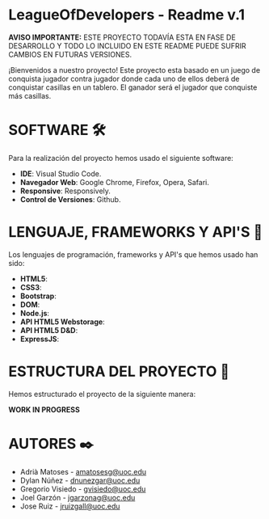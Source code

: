 # LeagueOfDevelopers - Readme v.1

**AVISO IMPORTANTE:** ESTE PROYECTO TODAVÍA ESTA EN FASE DE DESARROLLO Y TODO LO INCLUIDO EN ESTE README PUEDE SUFRIR CAMBIOS EN FUTURAS VERSIONES.

¡Bienvenidos a nuestro proyecto! Este proyecto esta basado en un juego de conquista jugador contra jugador donde cada uno de ellos deberá de conquistar casillas en un tablero. El ganador será el jugador que conquiste más casillas.

# SOFTWARE 🛠️
Para la realización del proyecto hemos usado el siguiente software: 
- **IDE**: Visual Studio Code.
- **Navegador Web**: Google Chrome, Firefox, Opera, Safari.
- **Responsive**: Responsively.
- **Control de Versiones**: Github.

# LENGUAJE, FRAMEWORKS Y API'S :closed_book:

Los lenguajes de programación, frameworks y API's que hemos usado han sido:
- **HTML5**:
- **CSS3**:
- **Bootstrap**:
- **DOM**:
- **Node.js**:
- **API HTML5 Webstorage**:
- **API HTML5 D&D**:
- **ExpressJS**:

# ESTRUCTURA DEL PROYECTO 📂

Hemos estructurado el proyecto de la siguiente manera:

**WORK IN PROGRESS**

# AUTORES ✒️

- Adrià Matoses - [amatosesg@uoc.edu](mailto:amatosesg@uoc.edu)
- Dylan Núñez - [dnunezgar@uoc.edu](mailto:dnunezgar@uoc.edu)
- Gregorio Visiedo - [gvisiedo@uoc.edu](mailto:gvisiedo@uoc.edu)
- Joel Garzón - [jgarzonag@uoc.edu](mailto:jgarzonag@uoc.edu)
- Jose Ruiz - [jruizgall@uoc.edu](mailto:jruizgall@uoc.edu)


